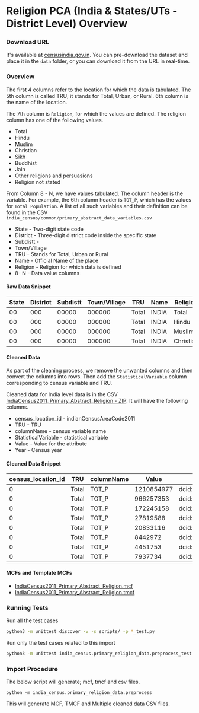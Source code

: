 # Religion PCA (India & States/UTs - District Level) Overview


### Download URL
It's available at [censusindia.gov.in](https://censusindia.gov.in/2011census/Religion_PCA.html). You can pre-download the dataset and place it in the `data` folder, or you can download it from the URL in real-time. 

### Overview
The first 4 columns refer to the location for which the data is tabulated. The 5th column is called TRU; it stands for Total, Urban, or Rural. 6th column is the name of the location.

The 7th column is `Religion`, for which the values are defined. The religion column has one of the following values.

- Total
- Hindu
- Muslim
- Christian
- Sikh
- Buddhist
- Jain
- Other religions and persuasions
- Religion not stated



From Column 8 - N, we have values tabulated. The column header is the variable. For example, the 6th column header is `TOT_P`, which has the values for `Total Population`. A list of all such variables and their definition can be found in the CSV  `india_census/common/primary_abstract_data_variables.csv`

 - State - Two-digit state code
 - District - Three-digit district code inside the specific state
 - Subdistt -
 - Town/Village
 - TRU - Stands for Total, Urban or Rural
 - Name - Official Name of the place
 - Religion - Religion for which data is defined
 - 8- N - Data value columns 

 #### Raw Data Snippet

| State | District | Subdistt | Town/Village | TRU   | Name  | Religion  | TOT_P      | TOT_M     | TOT_F     | P_06      | M_06     | F_06     | 
|-------|----------|----------|--------------|-------|-------|-----------|------------|-----------|-----------|-----------|----------|----------| 
| 00    | 000      | 00000    | 000000       | Total | INDIA | Total     | 1210854977 | 623270258 | 587584719 | 164515253 | 85752254 | 78762999 | 
| 00    | 000      | 00000    | 000000       | Total | INDIA | Hindu     | 966257353  | 498306968 | 467950385 | 127509717 | 66638103 | 60871614 | 
| 00    | 000      | 00000    | 000000       | Total | INDIA | Muslim    | 172245158  | 88273945  | 83971213  | 28299593  | 14564936 | 13734657 | 
| 00    | 000      | 00000    | 000000       | Total | INDIA | Christian | 27819588   | 13751031  | 14068557  | 3353497   | 1712933  | 1640564  | 


#### Cleaned Data
As part of the cleaning process, we remove the unwanted columns and then convert the columns into rows. Then add the `StatisticalVariable` column corresponding to census variable and TRU.

Cleaned data for India level data is in the CSV [IndiaCensus2011_Primary_Abstract_Religion - ZIP](IndiaCensus2011_Primary_Abstract_Religion.zip). It will have the following columns.

- census_location_id - indianCensusAreaCode2011
- TRU - TRU
- columnName - census variable name
- StatisticalVariable - statistical variable
- Value - Value for the attribute
- Year - Census year


#### Cleaned Data Snippet

|census_location_id|TRU|columnName|Value          |StatisticalVariable|Year  |
|------------------|---|----------|---------------|-------------------|------|
|0                 |Total|TOT_P     |1210854977     |dcid:indianCensus/Count_Person_Religion_Total|2011  |
|0                 |Total|TOT_P     |966257353      |dcid:indianCensus/Count_Person_Religion_Hindu|2011  |
|0                 |Total|TOT_P     |172245158      |dcid:indianCensus/Count_Person_Religion_Muslim|2011  |
|0                 |Total|TOT_P     |27819588       |dcid:indianCensus/Count_Person_Religion_Christian|2011  |
|0                 |Total|TOT_P     |20833116       |dcid:indianCensus/Count_Person_Religion_Sikh|2011  |
|0                 |Total|TOT_P     |8442972        |dcid:indianCensus/Count_Person_Religion_Buddhist|2011  |
|0                 |Total|TOT_P     |4451753        |dcid:indianCensus/Count_Person_Religion_Jain|2011  |
|0                 |Total|TOT_P     |7937734        |dcid:indianCensus/Count_Person_Religion_OtherReligionsAndPersuasions|2011  |


#### MCFs and Template MCFs

- [IndiaCensus2011_Primary_Abstract_Religion.mcf](IndiaCensus2011_Primary_Abstract_Religion.mcf)
- [IndiaCensus2011_Primary_Abstract_Religion.tmcf](IndiaCensus2011_Primary_Abstract_Religion.tmcf)

### Running Tests

Run all the test cases

```bash
python3 -m unittest discover -v -s scripts/ -p *_test.py
```

Run only the test cases related to this import

```bash
python3 -m unittest india_census.primary_religion_data.preprocess_test.TestCensusCensusPrimaryReligiousDataLoader
```

### Import Procedure

The below script will generate; mcf, tmcf and csv files.

`python -m india_census.primary_religion_data.preprocess`

This will generate MCF, TMCF and Multiple cleaned data CSV files.